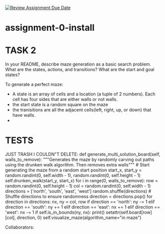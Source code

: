 [![Review Assignment Due Date](https://classroom.github.com/assets/deadline-readme-button-22041afd0340ce965d47ae6ef1cefeee28c7c493a6346c4f15d667ab976d596c.svg)](https://classroom.github.com/a/P1_PdvCS)
# assignment-0-install

# TASK 2
In your README, describe maze generation as a basic search problem. What are the states, actions, and transitions? What are the start and goal states?

To generate a perfect maze: 
- A state is an array of cells and a location (a tuple of 2 numbers). Each cell has four sides that are either walls or not walls. 
- the start state is a random square on the maze
- the tranisitions are all the adjacent cells(left, right, up, or down) that have walls.
- 


# TESTS

JUST TRASH I COULDN"T DELETE:
    def generate_multi_solution_board(self, walls_to_remove):
        """Generates the maze by randomly carving out paths using the drunken walk algorithm. Then removes extra walls"""
        # Start generating the maze from a random start position
        start_x, start_y = random.randint(0, self.width - 1), random.randint(0, self.height - 1)
        self.drunken_walk(start_y, start_x)
        for i in range(0, walls_to_remove):
            row = random.randint(0, self.height - 1)
            col = random.randint(0, self.width - 1)
            directions = ['north', 'south', 'east', 'west']
            random.shuffle(directions)  # Shuffle directions to ensure randomness
            direction = directions.pop()
            for direction in directions:
                nx, ny = col, row
                if direction == 'north':
                    ny -= 1
                elif direction == 'south':
                    ny += 1
                elif direction == 'east':
                    nx += 1
                elif direction == 'west':
                    nx -= 1
            if self.is_in_bounds(ny, nx):
                print()
                setattr(self.board[row][col], direction, 0)
        self.visualize_maze(algorithm_name="in maze")



Collaborators: